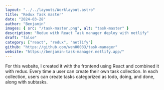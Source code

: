 ```yaml
---
layout: "../../layouts/Worklayout.astro"
title: "Redux Task master"
date: "2024-03-28"
author: "Benjamin"
images: { src: "/task-master.png", alt: "task-master" }
description: "Redux with React Task manager deploy with netlify"
draft: "false"
category: ["react", "redux", "netlify"]
github: "https://github.com/wen00033/task-manager"
website: "https://benjamin-task-manager.netlify.app/"
---
```


For this website, I created it with the frontend using React and combined it with redux. Every time a user can create their own task collection. In each collection, users can create tasks categorized as todo, doing, and done, along with subtasks.
